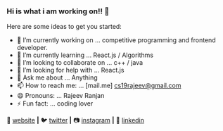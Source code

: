 ### Hi is what i am working on!!  👋

Here are some ideas to get you started:

- 🔭 I’m currently working on ... competitive programming and frontend developer.
- 🌱 I’m currently learning ... React.js / Algorithms
- 👯 I’m looking to collaborate on ... c++ / java
- 🤔 I’m looking for help with ... React.js
- 💬 Ask me about ... Anything
- 📫 How to reach me: ... [mail.me] cs19rajeev@gmail.com
- 😄 Pronouns: ... Rajeev Ranjan
- ⚡ Fun fact: ... coding lover

🏡 [website][website] **|** 
🐦 [twitter][twitter] **|** 
📷 [instagram][instagram] **|** 
👔 [linkedin][linkedin]

[website]: https://rajeevranjan.co
[twitter]: https://twitter.com/rajeevkumar0301
[instagram]: https://www.instagram.com/rajeevranjan1013/
[linkedin]: https://www.linkedin.com/in/rajeev-ranjan-691043111/
